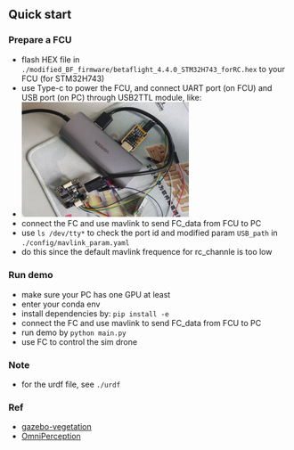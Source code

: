 ## Quick start

### Prepare a FCU
- flash HEX file in `./modified_BF_firmware/betaflight_4.4.0_STM32H743_forRC.hex` to your FCU (for STM32H743)
- use Type-c to power the FCU, and connect UART port (on FCU) and USB port (on PC) through USB2TTL module, like:
- <img src="./doc/1.png"  width="300" /> <br>
- connect the FC and use mavlink to send FC_data from FCU to PC
- use `ls /dev/tty*` to check the port id and modified param `USB_path` in `./config/mavlink_param.yaml`
- do this since the default mavlink frequence for rc_channle is too low

### Run demo
- make sure your PC has one GPU at least
- enter your conda env
- install dependencies by: `pip install -e`
- connect the FC and use mavlink to send FC_data from FCU to PC
- run demo by `python main.py`
- use FC to control the sim drone

### Note
- for the urdf file, see `./urdf` 

### Ref
- [gazebo-vegetation](https://github.com/kubja/gazebo-vegetation)
- [OmniPerception](https://github.com/aCodeDog/OmniPerception)
